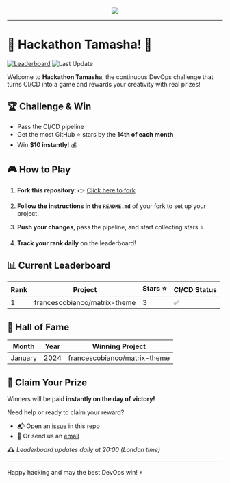 <div align="center">


<a href="https://www.javanile.org/hackathon/">
<img src="https://www.javanile.org/hackathon/assets/images/header3.jpeg" />
</a>


</div>

---

# 🌟 Hackathon Tamasha! 🚀

[![Leaderboard](https://github.com/javanile/hackathon/actions/workflows/leaderboard.yml/badge.svg)](https://github.com/javanile/hackathon/actions/workflows/leaderboard.yml)
![Last Update](https://img.shields.io/badge/Last%20Update-2025--04--18%2009%3A32%3A41%20UTC-blue)  

Welcome to **Hackathon Tamasha**, the continuous DevOps challenge that turns CI/CD into a game and rewards your creativity with real prizes!

## 🏆 Challenge & Win

- Pass the CI/CD pipeline
- Get the most GitHub ⭐ stars by the **14th of each month**
- Win **$10 instantly**! 💰

## 🎮 How to Play

1. **Fork this repository**: 👉 [Click here to fork](https://github.com/javanile/mush-get-started/fork)

2. **Follow the instructions in the `README.md`** of your fork to set up your project.

3. **Push your changes**, pass the pipeline, and start collecting stars ⭐.

4. **Track your rank daily** on the leaderboard!
## 📊 Current Leaderboard
| Rank | Project                         | Stars ⭐ | CI/CD Status |
|------|----------------------------------|----------|---------------|
| 1    | francescobianco/matrix-theme     | 3        | ✅            |
## 🏅 Hall of Fame
| Month    | Year | Winning Project                   |
|----------|------|------------------------------------|
| January  | 2024 | francescobianco/matrix-theme       |
## 💸 Claim Your Prize

Winners will be paid **instantly on the day of victory!**

Need help or ready to claim your reward?
- 📬 Open an [issue](https://github.com/javanile/hackathon/issues/new) in this repo
- 📧 Or send us an [email](mailto:bianco@javanile.org)

🕰️ *Leaderboard updates daily at 20:00 (London time)*

---

Happy hacking and may the best DevOps win! ⚡

